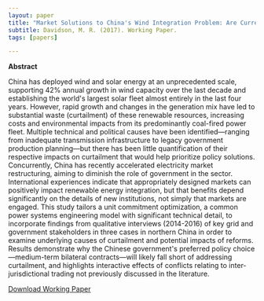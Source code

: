 ```yaml
---
layout: paper
title: "Market Solutions to China's Wind Integration Problem: Are Current Reforms Sufficient?"
subtitle: Davidson, M. R. (2017). Working Paper.
tags: [papers]

---
```


**Abstract**

China has deployed wind and solar energy at an unprecedented scale, supporting 42% annual growth in wind capacity over the last decade and establishing the world's largest solar fleet almost entirely in the last four years. However, rapid growth and changes in the generation mix have led to substantial waste (curtailment) of these renewable resources, increasing costs and environmental impacts from its predominantly coal-fired power fleet. Multiple technical and political causes have been identified—ranging from inadequate transmission infrastructure to legacy government production planning—but there has been little quantification of their respective impacts on curtailment that would help prioritize policy solutions. Concurrently, China has recently accelerated electricity market restructuring, aiming to diminish the role of government in the sector. International experiences indicate that appropriately designed markets can positively impact renewable energy integration, but that benefits depend significantly on the details of new institutions, not simply that markets are engaged. This study tailors a unit commitment optimization, a common power systems engineering model with significant technical detail, to incorporate findings from qualitative interviews (2014-2016) of key grid and government stakeholders in three cases in northern China in order to examine underlying causes of curtailment and potential impacts of reforms. Results demonstrate why the Chinese government's preferred policy choice—medium-term bilateral contracts—will likely fall short of addressing curtailment, and highlights interactive effects of conflicts relating to inter-jurisdictional trading not previously discussed in the literature.

[Download Working Paper](/papers/Davidson_JMP_Aug-2017.pdf)
